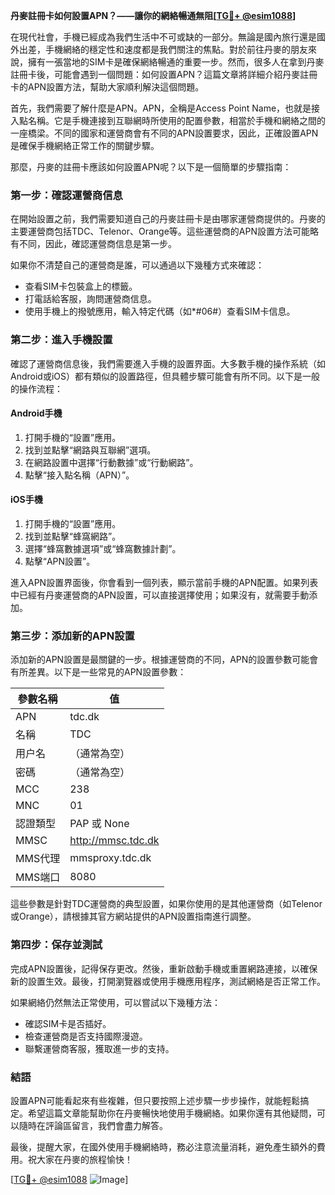 **丹麥註冊卡如何設置APN？——讓你的網絡暢通無阻[[TG💪+ @esim1088](https://t.me/s/esim1088)]**

在現代社會，手機已經成為我們生活中不可或缺的一部分。無論是國內旅行還是國外出差，手機網絡的穩定性和速度都是我們關注的焦點。對於前往丹麥的朋友來說，擁有一張當地的SIM卡是確保網絡暢通的重要一步。然而，很多人在拿到丹麥註冊卡後，可能會遇到一個問題：如何設置APN？這篇文章將詳細介紹丹麥註冊卡的APN設置方法，幫助大家順利解決這個問題。

首先，我們需要了解什麼是APN。APN，全稱是Access Point Name，也就是接入點名稱。它是手機連接到互聯網時所使用的配置參數，相當於手機和網絡之間的一座橋梁。不同的國家和運營商會有不同的APN設置要求，因此，正確設置APN是確保手機網絡正常工作的關鍵步驟。

那麼，丹麥的註冊卡應該如何設置APN呢？以下是一個簡單的步驟指南：

### **第一步：確認運營商信息**
在開始設置之前，我們需要知道自己的丹麥註冊卡是由哪家運營商提供的。丹麥的主要運營商包括TDC、Telenor、Orange等。這些運營商的APN設置方法可能略有不同，因此，確認運營商信息是第一步。

如果你不清楚自己的運營商是誰，可以通過以下幾種方式來確認：
- 查看SIM卡包裝盒上的標籤。
- 打電話給客服，詢問運營商信息。
- 使用手機上的撥號應用，輸入特定代碼（如*#06#）查看SIM卡信息。

### **第二步：進入手機設置**
確認了運營商信息後，我們需要進入手機的設置界面。大多數手機的操作系統（如Android或iOS）都有類似的設置路徑，但具體步驟可能會有所不同。以下是一般的操作流程：

#### **Android手機**
1. 打開手機的“設置”應用。
2. 找到並點擊“網路與互聯網”選項。
3. 在網路設置中選擇“行動數據”或“行動網路”。
4. 點擊“接入點名稱（APN）”。

#### **iOS手機**
1. 打開手機的“設置”應用。
2. 找到並點擊“蜂窩網路”。
3. 選擇“蜂窩數據選項”或“蜂窩數據計劃”。
4. 點擊“APN設置”。

進入APN設置界面後，你會看到一個列表，顯示當前手機的APN配置。如果列表中已經有丹麥運營商的APN設置，可以直接選擇使用；如果沒有，就需要手動添加。

### **第三步：添加新的APN設置**
添加新的APN設置是最關鍵的一步。根據運營商的不同，APN的設置參數可能會有所差異。以下是一些常見的APN設置參數：

| 參數名稱 | 值 |
|----------|----|
| APN      | tdc.dk |
| 名稱     | TDC |
| 用户名   | （通常為空） |
| 密碼     | （通常為空） |
| MCC      | 238 |
| MNC      | 01 |
| 認證類型 | PAP 或 None |
| MMSC     | http://mmsc.tdc.dk |
| MMS代理  | mmsproxy.tdc.dk |
| MMS端口  | 8080 |

這些參數是針對TDC運營商的典型設置，如果你使用的是其他運營商（如Telenor或Orange），請根據其官方網站提供的APN設置指南進行調整。

### **第四步：保存並測試**
完成APN設置後，記得保存更改。然後，重新啟動手機或重置網路連接，以確保新的設置生效。最後，打開瀏覽器或使用手機應用程序，測試網絡是否正常工作。

如果網絡仍然無法正常使用，可以嘗試以下幾種方法：
- 確認SIM卡是否插好。
- 檢查運營商是否支持國際漫遊。
- 聯繫運營商客服，獲取進一步的支持。

### **結語**
設置APN可能看起來有些複雜，但只要按照上述步驟一步步操作，就能輕鬆搞定。希望這篇文章能幫助你在丹麥暢快地使用手機網絡。如果你還有其他疑問，可以隨時在評論區留言，我們會盡力解答。

最後，提醒大家，在國外使用手機網絡時，務必注意流量消耗，避免產生額外的費用。祝大家在丹麥的旅程愉快！

[[TG💪+ @esim1088](https://t.me/s/esim1088) ![Image](https://i.postimg.cc/4NQfJmqS/Snipaste-2025-05-13-00-14-12.png)]